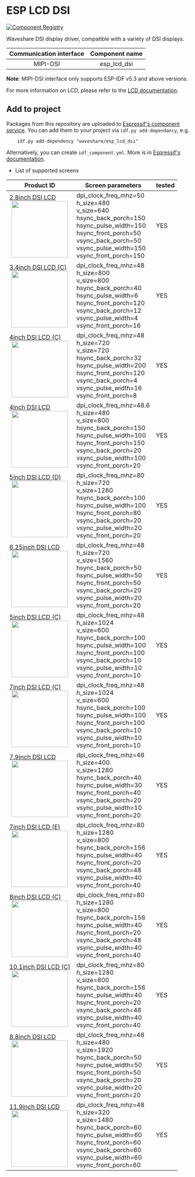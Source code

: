 # ESP LCD DSI

[![Component Registry](https://components.espressif.com/components/waveshare/esp_lcd_dsi/badge.svg)](https://components.espressif.com/components/waveshare/esp_lcd_dsi)

Waveshare DSI display driver, compatible with a variety of DSI displays.

| Communication interface | Component name |
|:-----------------------:|:--------------:|
|        MIPI-DSI         |  esp_lcd_dsi   |

**Note**: MIPI-DSI interface only supports ESP-IDF v5.3 and above versions.

For more information on LCD, please refer to
the [LCD documentation](https://docs.espressif.com/projects/esp-iot-solution/en/latest/display/lcd/index.html).

## Add to project

Packages from this repository are uploaded to [Espressif's component service](https://components.espressif.com/).
You can add them to your project via `idf.py add-dependancy`, e.g.

```
    idf.py add-dependency "waveshare/esp_lcd_dsi"
```

Alternatively, you can create `idf_component.yml`. More is
in [Espressif's documentation](https://docs.espressif.com/projects/esp-idf/en/latest/esp32/api-guides/tools/idf-component-manager.html).

* List of supported screens

| Product ID                                                                                                                                                                                                                                                                                           | Screen parameters                                                                                                                                                                                             | tested |
|------------------------------------------------------------------------------------------------------------------------------------------------------------------------------------------------------------------------------------------------------------------------------------------------------|---------------------------------------------------------------------------------------------------------------------------------------------------------------------------------------------------------------|--------|
| [2.8inch DSI LCD](https://www.waveshare.com/2.8inch-dsi-lcd.htm) <br/><img style="width: 150px; height: auto; display: block; margin: 0 auto;" src="https://www.waveshare.com/media/catalog/product/cache/1/thumbnail/122x122/9df78eab33525d08d6e5fb8d27136e95/2/_/2.8inch-dsi-lcd-3.jpg">           | dpi_clock_freq_mhz=50<br/>h_size=480<br/>v_size=640<br/>hsync_back_porch=150<br/>hsync_pulse_width=150<br/>hsync_front_porch=50<br/>vsync_back_porch=50<br/>vsync_pulse_width=150<br/>vsync_front_porch=150   | YES    |
| [3.4inch DSI LCD (C)](https://www.waveshare.com/3.4inch-dsi-lcd-c.htm) <br/><img style="width: 150px; height: auto; display: block; margin: 0 auto;" src="https://www.waveshare.com/media/catalog/product/cache/1/image/800x800/9df78eab33525d08d6e5fb8d27136e95/3/_/3.4inch-dsi-lcd-c-1.jpg">       | dpi_clock_freq_mhz=48<br/>h_size=800<br/>v_size=800<br/>hsync_back_porch=40<br/>hsync_pulse_width=6<br/>hsync_front_porch=120<br/>vsync_back_porch=12<br/>vsync_pulse_width=4<br/>vsync_front_porch=16        | YES    |
| [4inch DSI LCD (C)](https://www.waveshare.com/4inch-dsi-lcd-c.htm) <br/><img style="width: 150px; height: auto; display: block; margin: 0 auto;" src="https://www.waveshare.com/media/catalog/product/cache/1/image/800x800/9df78eab33525d08d6e5fb8d27136e95/4/i/4inch-dsi-lcd-c-1.jpg">             | dpi_clock_freq_mhz=48<br/>h_size=720<br/>v_size=720<br/>hsync_back_porch=32<br/>hsync_pulse_width=200<br/>hsync_front_porch=120<br/>vsync_back_porch=4<br/>vsync_pulse_width=16<br/>vsync_front_porch=8       | YES    |
| [4inch DSI LCD](https://www.waveshare.com/4inch-dsi-lcd.htm) <br/><img style="width: 150px; height: auto; display: block; margin: 0 auto;" src="https://www.waveshare.com/media/catalog/product/cache/1/image/800x800/9df78eab33525d08d6e5fb8d27136e95/4/i/4inch-dsi-lcd-1.jpg">                     | dpi_clock_freq_mhz=48.6<br/>h_size=480<br/>v_size=800<br/>hsync_back_porch=150<br/>hsync_pulse_width=100<br/>hsync_front_porch=150<br/>vsync_back_porch=20<br/>vsync_pulse_width=100<br/>vsync_front_porch=20 | YES    |
| [5inch DSI LCD (D)](https://www.waveshare.com/5inch-dsi-lcd-d.htm) <br/><img style="width: 150px; height: auto; display: block; margin: 0 auto;" src="https://www.waveshare.com/media/catalog/product/cache/1/image/800x800/9df78eab33525d08d6e5fb8d27136e95/5/i/5inch-dsi-lcd-d-2.jpg">             | dpi_clock_freq_mhz=80<br/>h_size=720<br/>v_size=1280<br/>hsync_back_porch=100<br/>hsync_pulse_width=100<br/>hsync_front_porch=80<br/>vsync_back_porch=20<br/>vsync_pulse_width=20<br/>vsync_front_porch=20    | YES    |
| [6.25inch DSI LCD](https://www.waveshare.com/6.25inch-dsi-lcd.htm) <br/><img style="width: 150px; height: auto; display: block; margin: 0 auto;" src="https://www.waveshare.com/media/catalog/product/cache/1/image/800x800/9df78eab33525d08d6e5fb8d27136e95/6/_/6.25inch-dsi-lcd-2.jpg">            | dpi_clock_freq_mhz=48<br/>h_size=720<br/>v_size=1560<br/>hsync_back_porch=50<br/>hsync_pulse_width=50<br/>hsync_front_porch=50<br/>vsync_back_porch=20<br/>vsync_pulse_width=20<br/>vsync_front_porch=20      | YES    |
| [5inch DSI LCD (C)](https://www.waveshare.com/5inch-dsi-lcd-c.htm) <br/><img style="width: 150px; height: auto; display: block; margin: 0 auto;" src="https://www.waveshare.com/media/catalog/product/cache/1/image/800x800/9df78eab33525d08d6e5fb8d27136e95/5/i/5inch-dsi-lcd-c-2.jpg">             | dpi_clock_freq_mhz=48<br/>h_size=1024<br/>v_size=600<br/>hsync_back_porch=100<br/>hsync_pulse_width=100<br/>hsync_front_porch=100<br/>vsync_back_porch=10<br/>vsync_pulse_width=10<br/>vsync_front_porch=10   | YES    |
| [7inch DSI LCD (C)](https://www.waveshare.com/7inch-dsi-lcd-c-with-case-a.htm) <br/><img style="width: 150px; height: auto; display: block; margin: 0 auto;" src="https://www.waveshare.com/media/catalog/product/cache/1/image/800x800/9df78eab33525d08d6e5fb8d27136e95/7/i/7inch-dsi-lcd-c-4.jpg"> | dpi_clock_freq_mhz=48<br/>h_size=1024<br/>v_size=600<br/>hsync_back_porch=100<br/>hsync_pulse_width=100<br/>hsync_front_porch=100<br/>vsync_back_porch=10<br/>vsync_pulse_width=10<br/>vsync_front_porch=10   | YES    |
| [7.9inch DSI LCD](https://www.waveshare.com/7.9inch-dsi-lcd.htm) <br/><img style="width: 150px; height: auto; display: block; margin: 0 auto;" src="https://www.waveshare.com/media/catalog/product/cache/1/image/800x800/9df78eab33525d08d6e5fb8d27136e95/7/_/7.9inch-dsi-lcd-2.jpg">               | dpi_clock_freq_mhz=48<br/>h_size=400<br/>v_size=1280<br/>hsync_back_porch=40<br/>hsync_pulse_width=30<br/>hsync_front_porch=40<br/>vsync_back_porch=20<br/>vsync_pulse_width=10<br/>vsync_front_porch=20      | YES    |
| [7inch DSI LCD (E)](https://www.waveshare.com/7inch-dsi-lcd-e.htm) <br/><img style="width: 150px; height: auto; display: block; margin: 0 auto;" src="https://www.waveshare.com/media/catalog/product/cache/1/image/800x800/9df78eab33525d08d6e5fb8d27136e95/7/i/7inch-dsi-lcd-e-2.jpg">             | dpi_clock_freq_mhz=80<br/>h_size=1280<br/>v_size=800<br/>hsync_back_porch=156<br/>hsync_pulse_width=40<br/>hsync_front_porch=20<br/>vsync_back_porch=48<br/>vsync_pulse_width=40<br/>vsync_front_porch=40     | YES    |
| [8inch DSI LCD (C)](https://www.waveshare.com/8inch-dsi-lcd-c.htm) <br/><img style="width: 150px; height: auto; display: block; margin: 0 auto;" src="https://www.waveshare.com/media/catalog/product/cache/1/image/800x800/9df78eab33525d08d6e5fb8d27136e95/8/i/8inch-dsi-lcd-c-2.jpg">             | dpi_clock_freq_mhz=80<br/>h_size=1280<br/>v_size=800<br/>hsync_back_porch=156<br/>hsync_pulse_width=40<br/>hsync_front_porch=20<br/>vsync_back_porch=48<br/>vsync_pulse_width=40<br/>vsync_front_porch=40     | YES    |
| [10.1inch DSI LCD (C)](https://www.waveshare.com/10.1inch-dsi-lcd-c.htm) <br/><img style="width: 150px; height: auto; display: block; margin: 0 auto;" src="https://www.waveshare.com/media/catalog/product/cache/1/image/800x800/9df78eab33525d08d6e5fb8d27136e95/1/0/10.1inch-dsi-lcd-c-2.jpg">    | dpi_clock_freq_mhz=80<br/>h_size=1280<br/>v_size=800<br/>hsync_back_porch=156<br/>hsync_pulse_width=40<br/>hsync_front_porch=20<br/>vsync_back_porch=48<br/>vsync_pulse_width=40<br/>vsync_front_porch=40     | YES    |
| [8.8inch DSI LCD](https://www.waveshare.com/8.8inch-dsi-lcd.htm) <br/><img style="width: 150px; height: auto; display: block; margin: 0 auto;" src="https://www.waveshare.com/media/catalog/product/cache/1/image/800x800/9df78eab33525d08d6e5fb8d27136e95/8/_/8.8inch-dsi-lcd-2.jpg">               | dpi_clock_freq_mhz=48<br/>h_size=480<br/>v_size=1920<br/>hsync_back_porch=50<br/>hsync_pulse_width=50<br/>hsync_front_porch=50<br/>vsync_back_porch=20<br/>vsync_pulse_width=20<br/>vsync_front_porch=20      | YES    |
| [11.9inch DSI LCD](https://www.waveshare.com/11.9inch-dsi-lcd.htm) <br/><img style="width: 150px; height: auto; display: block; margin: 0 auto;" src="https://www.waveshare.com/media/catalog/product/cache/1/image/800x800/9df78eab33525d08d6e5fb8d27136e95/1/1/11.9inch-dsi-lcd-3.jpg">            | dpi_clock_freq_mhz=48<br/>h_size=320<br/>v_size=1480<br/>hsync_back_porch=60<br/>hsync_pulse_width=60<br/>hsync_front_porch=60<br/>vsync_back_porch=60<br/>vsync_pulse_width=60<br/>vsync_front_porch=60      | YES    |
